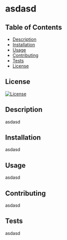 # asdasd

## Table of Contents
* [Description](#description)
* [Installation](#installation)
* [Usage](#usage)
* [Contributing](#contributing)
* [Tests](#tests)
* [License](#license)

## License
[![License](https://img.shields.io/badge/License-BSD%203--Clause-blue.svg)](https://opensource.org/licenses/BSD-3-Clause)

## Description
asdasd

## Installation
asdasd

## Usage
asdasd

## Contributing
asdasd

## Tests
asdasd
